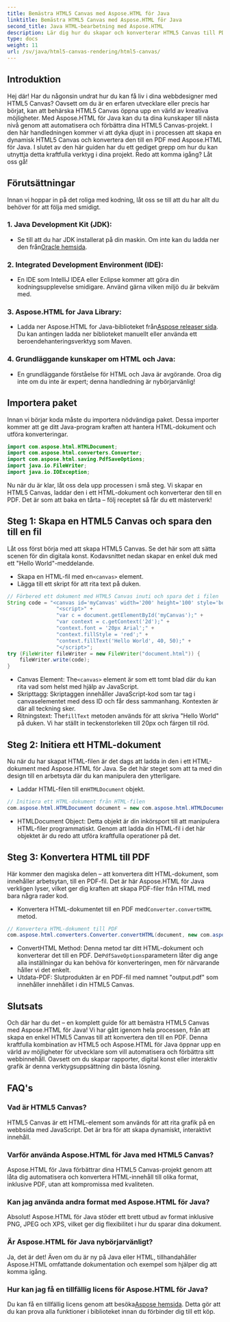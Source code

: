 ```yaml
---
title: Bemästra HTML5 Canvas med Aspose.HTML för Java
linktitle: Bemästra HTML5 Canvas med Aspose.HTML för Java
second_title: Java HTML-bearbetning med Aspose.HTML
description: Lär dig hur du skapar och konverterar HTML5 Canvas till PDF med Aspose.HTML för Java. Den här guiden är perfekt för utvecklare som vill förbättra sina webbprojekt.
type: docs
weight: 11
url: /sv/java/html5-canvas-rendering/html5-canvas/
---
```

## Introduktion
Hej där! Har du någonsin undrat hur du kan få liv i dina webbdesigner med HTML5 Canvas? Oavsett om du är en erfaren utvecklare eller precis har börjat, kan att behärska HTML5 Canvas öppna upp en värld av kreativa möjligheter. Med Aspose.HTML för Java kan du ta dina kunskaper till nästa nivå genom att automatisera och förbättra dina HTML5 Canvas-projekt. I den här handledningen kommer vi att dyka djupt in i processen att skapa en dynamisk HTML5 Canvas och konvertera den till en PDF med Aspose.HTML för Java. I slutet av den här guiden har du ett gediget grepp om hur du kan utnyttja detta kraftfulla verktyg i dina projekt. Redo att komma igång? Låt oss gå!
## Förutsättningar
Innan vi hoppar in på det roliga med kodning, låt oss se till att du har allt du behöver för att följa med smidigt.
### 1. Java Development Kit (JDK):
   -  Se till att du har JDK installerat på din maskin. Om inte kan du ladda ner den från[Oracle hemsida](https://www.oracle.com/java/technologies/javase-jdk11-downloads.html).
### 2. Integrated Development Environment (IDE):
   - En IDE som IntelliJ IDEA eller Eclipse kommer att göra din kodningsupplevelse smidigare. Använd gärna vilken miljö du är bekväm med.
### 3. Aspose.HTML for Java Library:
   -  Ladda ner Aspose.HTML for Java-biblioteket från[Aspose releaser sida](https://releases.aspose.com/html/java/). Du kan antingen ladda ner biblioteket manuellt eller använda ett beroendehanteringsverktyg som Maven.
### 4. Grundläggande kunskaper om HTML och Java:
   - En grundläggande förståelse för HTML och Java är avgörande. Oroa dig inte om du inte är expert; denna handledning är nybörjarvänlig!
## Importera paket
Innan vi börjar koda måste du importera nödvändiga paket. Dessa importer kommer att ge ditt Java-program kraften att hantera HTML-dokument och utföra konverteringar.
```java
import com.aspose.html.HTMLDocument;
import com.aspose.html.converters.Converter;
import com.aspose.html.saving.PdfSaveOptions;
import java.io.FileWriter;
import java.io.IOException;
```
Nu när du är klar, låt oss dela upp processen i små steg. Vi skapar en HTML5 Canvas, laddar den i ett HTML-dokument och konverterar den till en PDF. Det är som att baka en tårta – följ receptet så får du ett mästerverk!
## Steg 1: Skapa en HTML5 Canvas och spara den till en fil
Låt oss först börja med att skapa HTML5 Canvas. Se det här som att sätta scenen för din digitala konst. Kodavsnittet nedan skapar en enkel duk med ett "Hello World"-meddelande.

-  Skapa en HTML-fil med en`<canvas>` element.
- Lägga till ett skript för att rita text på duken.
```java
// Förbered ett dokument med HTML5 Canvas inuti och spara det i filen 'document.html'
String code = "<canvas id='myCanvas' width='200' height='100' style='border:1px solid #d3d3d3;'></canvas>" +
				"<script>" +
				"var c = document.getElementById('myCanvas');" +
				"var context = c.getContext('2d');" +
				"context.font = '20px Arial';" +
				"context.fillStyle = 'red';" +
				"context.fillText('Hello World', 40, 50);" +
				"</script>";
try (FileWriter fileWriter = new FileWriter("document.html")) {
    fileWriter.write(code);
}
```

-  Canvas Element: The`<canvas>` element är som ett tomt blad där du kan rita vad som helst med hjälp av JavaScript.
- Skripttagg: Skriptaggen innehåller JavaScript-kod som tar tag i canvaselementet med dess ID och får dess sammanhang. Kontexten är där all teckning sker.
-  Ritningstext: The`fillText` metoden används för att skriva "Hello World" på duken. Vi har ställt in teckenstorleken till 20px och färgen till röd.
## Steg 2: Initiera ett HTML-dokument
Nu när du har skapat HTML-filen är det dags att ladda in den i ett HTML-dokument med Aspose.HTML för Java. Se det här steget som att ta med din design till en arbetsyta där du kan manipulera den ytterligare.

-  Laddar HTML-filen till en`HTMLDocument` objekt.
```java
// Initiera ett HTML-dokument från HTML-filen
com.aspose.html.HTMLDocument document = new com.aspose.html.HTMLDocument("document.html");
```

- HTMLDocument Object: Detta objekt är din inkörsport till att manipulera HTML-filer programmatiskt. Genom att ladda din HTML-fil i det här objektet är du redo att utföra kraftfulla operationer på det.
## Steg 3: Konvertera HTML till PDF
Här kommer den magiska delen – att konvertera ditt HTML-dokument, som innehåller arbetsytan, till en PDF-fil. Det är här Aspose.HTML för Java verkligen lyser, vilket ger dig kraften att skapa PDF-filer från HTML med bara några rader kod.

-  Konvertera HTML-dokumentet till en PDF med`Converter.convertHTML` metod.
```java
// Konvertera HTML-dokument till PDF
com.aspose.html.converters.Converter.convertHTML(document, new com.aspose.html.saving.PdfSaveOptions(), "output.pdf");
```

-  ConvertHTML Method: Denna metod tar ditt HTML-dokument och konverterar det till en PDF. De`PdfSaveOptions`parametern låter dig ange alla inställningar du kan behöva för konverteringen, men för närvarande håller vi det enkelt.
- Utdata-PDF: Slutprodukten är en PDF-fil med namnet "output.pdf" som innehåller innehållet i din HTML5 Canvas.

## Slutsats
Och där har du det – en komplett guide för att bemästra HTML5 Canvas med Aspose.HTML för Java! Vi har gått igenom hela processen, från att skapa en enkel HTML5 Canvas till att konvertera den till en PDF. Denna kraftfulla kombination av HTML5 och Aspose.HTML för Java öppnar upp en värld av möjligheter för utvecklare som vill automatisera och förbättra sitt webbinnehåll. Oavsett om du skapar rapporter, digital konst eller interaktiv grafik är denna verktygsuppsättning din bästa lösning.
## FAQ's
### Vad är HTML5 Canvas?
HTML5 Canvas är ett HTML-element som används för att rita grafik på en webbsida med JavaScript. Det är bra för att skapa dynamiskt, interaktivt innehåll.
### Varför använda Aspose.HTML för Java med HTML5 Canvas?
Aspose.HTML för Java förbättrar dina HTML5 Canvas-projekt genom att låta dig automatisera och konvertera HTML-innehåll till olika format, inklusive PDF, utan att kompromissa med kvaliteten.
### Kan jag använda andra format med Aspose.HTML för Java?
Absolut! Aspose.HTML för Java stöder ett brett utbud av format inklusive PNG, JPEG och XPS, vilket ger dig flexibilitet i hur du sparar dina dokument.
### Är Aspose.HTML för Java nybörjarvänligt?
Ja, det är det! Även om du är ny på Java eller HTML, tillhandahåller Aspose.HTML omfattande dokumentation och exempel som hjälper dig att komma igång.
### Hur kan jag få en tillfällig licens för Aspose.HTML för Java?
 Du kan få en tillfällig licens genom att besöka[Aspose hemsida](https://purchase.aspose.com/temporary-license/). Detta gör att du kan prova alla funktioner i biblioteket innan du förbinder dig till ett köp.